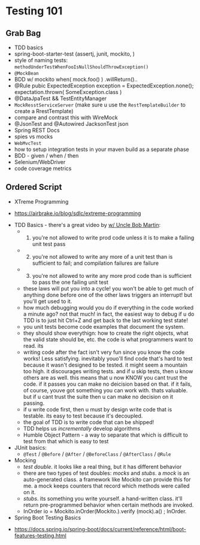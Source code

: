 # Testing 101

## Grab Bag
- TDD basics
- spring-boot-starter-test (assertj, junit, mockito, )
- style of naming tests: `methodUnderTestWhenFooIsNullShouldThrowException()`
- `@MockBean`
- BDD w/ mockito when( mock.foo() ) .willReturn()..
- @Rule
  pubic ExpectedException exception = ExpectedException.none();
  expectation.thrown( SomeException.class )
- @DataJpaTest && TestEntityManager
- `MockResstServiceServer` (make sure u use the `RestTemplateBuilder` to create a RrestTemplate)
- compare and contrast this with WireMock
- @JsonTest and @Autowired JacksonTest<VehicleDetails> json
- Spring REST Docs
- spies vs mocks
- `WebMvcTest`
- how to setup integration tests in your maven build as a separate phase
- BDD - given / when / then  
- Selenium/WebDriver
- code coverage metrics

## Ordered Script

- XTreme Programming
 * https://airbrake.io/blog/sdlc/extreme-programming
- TDD Basics - there's a great video by [w/ Uncle Bob Martin](https://www.youtube.com/watch?v=qkblc5WRn-U):
  * 1) you're not allowed to write prod code unless it is to make a failing unit test pass
  * 2) you're not allowed to write any more of a unit test than is sufficient to fail; and compilation failures are failure  
  * 3) you're not allowed to write any more prod code than is sufficient to pass the one failing unit test
  * these laws will put you into a cycle! you  won't be able to get much of anything done before one of the other laws triggers an interrupt! but you'll get used to it.
  * how much debugging would you do if everything in the code worked a minute ago? not that much! in fact, the easiest way to debug if u do TDD is to just hit Ctrl+Z and get back to the last working test state!
  * you unit tests become code examples that document the system.
  * they should show everythign: how to create the right objects, what the valid state should be, etc. the code is what programmers want to read. its
  * writing code after the fact isn't very fun since you know the code works! Less satisfying. inevitably youo'll find code that's hard to test because it wasn't designed to be tested. it might seem a mountain too high. it discourages writing tests. and if u skip tests, then u know others are as well. this means that u now KNOW you cant trust the code. if it passes you can make no deicision based on that. if it fails, of course, youve got something you can work with. thats valuable. but if u cant trust the suite then u can make no decision on it passing.
  - if u write code first, then u must by design write code that is testable. its easy to test because it's decoupled.   
  - the goal of TDD is to write code that can be shipped!
  - TDD helps us _incrementally_ develop algorithms
  - Humble Object Pattern - a way to separate that which is difficult to test from that which is easy to test
- JUnit basics:
  * `@Test` / `@Before` / `@After` / `@BeforeClass` / `@AfterClass` / `@Rule`   
- Mocking
  * _test double_. it looks like a real thing, but it has different behavior
  * there are two types of test doubles: _mocks_ and _stubs_. a _mock_ is an auto-generated class. a framework like Mockito can provide this for me. a mock keeps counters that record which methods were called on it.
  - _stubs_. its something you write yourself. a hand-written class. it'll return pre-programmed behavior when certain methods are invoked.
  - InOrder io = Mockito.inOrder(Mockito.).verify (mock).a() ; InOrder.
- Spring Boot Testing Basics
 * https://docs.spring.io/spring-boot/docs/current/reference/html/boot-features-testing.html

